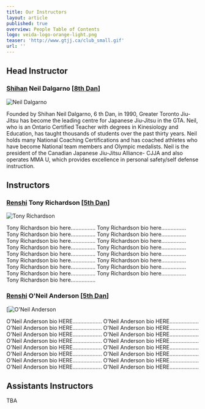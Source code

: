 ```yaml
---
title: Our Instructors
layout: article
published: true
overview: People Table of Contents
logo: veida-logo-orange-light.png
teaser: 'http://www.gtjj.ca/club_small.gif'
url: ''
---
```




## Head Instructor

### [Shihan](https://en.wikipedia.org/wiki/Shihan) Neil Dalgarno [[8th Dan](https://en.wikipedia.org/wiki/Dan_(rank))]

![Neil Dalgarno](http://www.gtjj.ca/Gallery/chief%20instructor.jpg)


 Founded by Shihan Neil Dalgarno, 6 th Dan, in 1990, Greater Toronto Jiu-Jitsu has become the leading centre for Japanese Jiu-Jitsu in the GTA. Neil, who is an Ontario Certified Teacher with degrees in Kinesiology and Education, has taught thousands of students over the past thirty years. Neil holds many National Coaching Certifications and has coached athletes who have become National team members and Olympic medalists. Neil is the president of the Canadian Japanese Jiu-Jitsu Alliance- CJJA and also operates MMA U, which provides excellence in personal safety/self defense instruction.

## Instructors

### [Renshi](https://en.wikipedia.org/wiki/Renshi) Tony Richardson [[5th Dan](https://en.wikipedia.org/wiki/Dan_(rank))]

![Tony Richardson](https://scontent.cdninstagram.com/t51.2885-15/s640x640/sh0.08/e35/22427516_501289183571219_162664907014144000_n.jpg)


 Tony Richardson bio here................ Tony Richardson bio here................ Tony Richardson bio here................ Tony Richardson bio here................ Tony Richardson bio here................ Tony Richardson bio here................ Tony Richardson bio here................ Tony Richardson bio here................ Tony Richardson bio here................ Tony Richardson bio here................ Tony Richardson bio here................ Tony Richardson bio here................ Tony Richardson bio here................ Tony Richardson bio here................ Tony Richardson bio here................ Tony Richardson bio here................ Tony Richardson bio here................

### [Renshi](https://en.wikipedia.org/wiki/Renshi) O'Neil Anderson [[5th Dan](https://en.wikipedia.org/wiki/Dan_(rank))]

 [![O'Neil Anderson](http://greatertorontojiujitsu.ca/IMGS/unnamed%20(1).jpg)


  O'Neil Anderson bio HERE...................  O'Neil Anderson bio HERE...................  O'Neil Anderson bio HERE...................  O'Neil Anderson bio HERE...................  O'Neil Anderson bio HERE...................  O'Neil Anderson bio HERE...................  O'Neil Anderson bio HERE...................  O'Neil Anderson bio HERE...................  O'Neil Anderson bio HERE...................  O'Neil Anderson bio HERE...................  O'Neil Anderson bio HERE...................  O'Neil Anderson bio HERE...................  O'Neil Anderson bio HERE...................  O'Neil Anderson bio HERE...................  O'Neil Anderson bio HERE...................  O'Neil Anderson bio HERE...................


## Assistants Instructors

TBA
